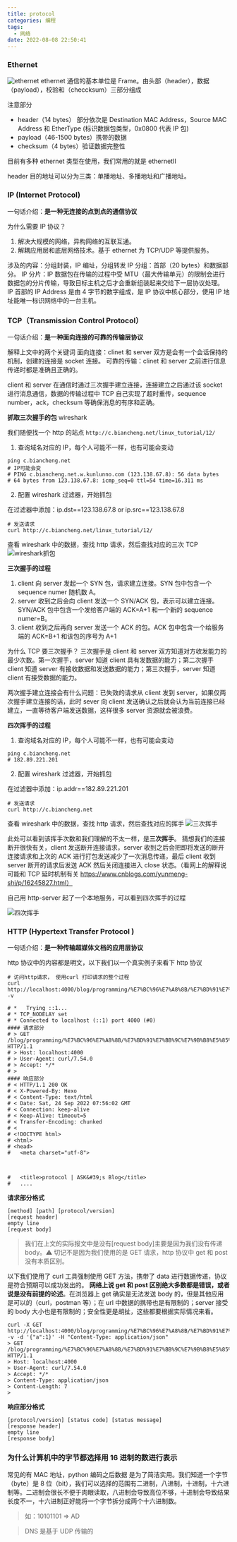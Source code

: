 ```yaml
---
title: protocol
categories: 编程
tags:
  - 网络
date: 2022-08-08 22:50:41
---
```


### Ethernet

![ethernet](./97c13f044de260baf0ed8051091dd251.png)
ethernet 通信的基本单位是 Frame。由头部（header），数据（payload），校验和（checcksum）三部分组成

注意部分

- header（14 bytes） 部分依次是 Destination MAC Address，Source MAC Address 和 EtherType (标识数据包类型，0x0800 代表 IP 包)
- payload（46-1500 bytes）携带的数据
- checksum（4 bytes）验证数据完整性

目前有多种 ethernet 类型在使用，我们常用的就是 ethernetII

header 目的地址可以分为三类：单播地址、多播地址和广播地址。

### IP (Internet Protocol)

一句话介绍：**是一种无连接的点到点的通信协议**

为什么需要 IP 协议？

1. 解决大规模的网络，异构网络的互联互通。
2. 解耦应用层和底层网络技术。基于 ethernet 为 TCP/UDP 等提供服务。

涉及的内容：分组封装，IP 编址，分组转发
IP 分组：首部（20 bytes）和数据部分。
IP 分片：IP 数据包在传输的过程中受 MTU（最大传输单元）的限制会进行数据包的分片传输，导致目标主机之后才会重新组装起来交给下一层协议处理。
IP 首部的 IP Address 是由 4 字节的数字组成，是 IP 协议中核心部分，使用 IP 地址能唯一标识网络中的一台主机。

### TCP（Transmission Control Protocol）

一句话介绍：**是一种面向连接的可靠的传输层协议**

解释上文中的两个关键词
面向连接：clinet 和 server 双方是会有一个会话保持的机制，创建的连接是 socket 连接。
可靠的传输：clinet 和 server 之前进行信息传递时都是准确且正确的。

client 和 server 在通信时通过三次握手建立连接，连接建立之后通过该 socket 进行消息通信，数据的传输过程中 TCP 自己实现了超时重传，sequence number，ack，checksum 等确保消息的有序和正确。

**抓取三次握手的包** wireshark

我们随便找一个 http 的站点 `http://c.biancheng.net/linux_tutorial/12/`

1. 查询域名对应的 IP，每个人可能不一样，也有可能会变动

```shell
ping c.biancheng.net
# IP可能会变
# PING c.biancheng.net.w.kunlunno.com (123.138.67.8): 56 data bytes
# 64 bytes from 123.138.67.8: icmp_seq=0 ttl=54 time=16.311 ms
```

2. 配置 wireshark 过滤器，开始抓包

在过滤器中添加：ip.dst==123.138.67.8 or ip.src==123.138.67.8

```shell
# 发送请求
curl http://c.biancheng.net/linux_tutorial/12/
```

查看 wireshark 中的数据，查找 http 请求，然后查找对应的三次 TCP
![wireshark抓包](./20220922-223635.jpeg)

**三次握手的过程**

1. client 向 server 发起一个 SYN 包，请求建立连接。SYN 包中包含一个 sequence numer 随机数 A。
2. server 收到之后会向 client 发送一个 SYN/ACK 包，表示可以建立连接。SYN/ACK 包中包含一个发给客户端的 ACK=A+1 和一个新的 sequence numer=B。
3. client 收到之后再向 server 发送一个 ACK 的包。ACK 包中包含一个给服务端的 ACK=B+1 和该包的序号为 A+1

为什么 TCP 要三次握手？
三次握手是 client 和 server 双方知道对方收发能力的最少次数。第一次握手，server 知道 client 具有发数据的能力；第二次握手 client 知道 server 有接收数据和发送数据的能力；第三次握手，server 知道 client 有接受数据的能力。

两次握手建立连接会有什么问题：已失效的请求从 client 发到 server，如果仅两次握手建立连接的话，此时 sever 向 client 发送确认之后就会认为当前连接已经建立，一直等待客户端发送数据，这样很多 server 资源就会被浪费。

**四次挥手的过程**

1. 查询域名对应的 IP，每个人可能不一样，也有可能会变动

```shell
ping c.biancheng.net
# 182.89.221.201
```

2. 配置 wireshark 过滤器，开始抓包

在过滤器中添加：ip.addr==182.89.221.201

```shell
# 发送请求
curl http://c.biancheng.net
```

查看 wireshark 中的数据，查找 http 请求，然后查找对应的挥手
![三次挥手](./20220923-225149.jpeg)

此处可以看到该挥手次数和我们理解的不太一样，是**三次挥手**。
猜想我们的连接断开很快有关，client 发送断开连接请求，server 收到之后会把即将发送的断开连接请求和上次的 ACK 进行打包发送减少了一次消息传递，最后 client 收到 server 断开的请求后发送 ACK 然后关闭连接进入 close 状态。（看网上的解释说可能和 TCP 延时机制有关 https://www.cnblogs.com/yunmeng-shi/p/16245827.html）

自己用 http-server 起了一个本地服务，可以看到四次挥手的过程

![四次挥手](./20220923-233327.jpeg)

### HTTP (Hypertext Transfer Protocol )

一句话介绍：**是一种传输超媒体文档的应用层协议**

http 协议中的内容都是明文，以下我们以一个真实例子来看下 http 协议

```shell
# 访问http请求， 使用curl 打印请求的整个过程
curl http://localhost:4000/blog/programming/%E7%BC%96%E7%A8%8B/%E7%BD%91%E7%BB%9C%E7%9B%B8%E5%85%B3/protocol/ -v

# *   Trying ::1...
# * TCP_NODELAY set
# * Connected to localhost (::1) port 4000 (#0)
#### 请求部分
# > GET /blog/programming/%E7%BC%96%E7%A8%8B/%E7%BD%91%E7%BB%9C%E7%9B%B8%E5%85%B3/protocol/ HTTP/1.1
# > Host: localhost:4000
# > User-Agent: curl/7.54.0
# > Accept: */*
# >
#### 响应部分
# < HTTP/1.1 200 OK
# < X-Powered-By: Hexo
# < Content-Type: text/html
# < Date: Sat, 24 Sep 2022 07:56:02 GMT
# < Connection: keep-alive
# < Keep-Alive: timeout=5
# < Transfer-Encoding: chunked
# <
# <!DOCTYPE html>
# <html>
# <head>
#   <meta charset="utf-8">



#   <title>protocol | ASK&#39;s Blog</title>
#   ....
```

**请求部分格式**

```
[method] [path] [protocol/version]
[request header]
empty line
[request body]
```

> 我们在上文的实际报文中是没有[request body]主要是因为我们没有传递 body。⚠️ 切记不是因为我们使用的是 GET 请求，http 协议中 get 和 post 没有本质区别。

以下我们使用了 curl 工具强制使用 GET 方法，携带了 data 进行数据传递，协议是符合预期可以成功发出的。
**网络上说 get 和 post 区别绝大多数都是错误，或者说是没有前提的论述**。在浏览器上 get 确实是无法发送 body 的，但是其他应用是可以的（curl，postman 等）；在 url 中数据的携带也是有限制的；server 接受的 body 大小也是有限制的；安全性更是胡扯，这些都要根据实际情况来看。

```shell
curl -X GET http://localhost:4000/blog/programming/%E7%BC%96%E7%A8%8B/%E7%BD%91%E7%BB%9C%E7%9B%B8%E5%85%B3/protocol/ -v -d '{"a":1}' -H "Content-Type: application/json"
> GET /blog/programming/%E7%BC%96%E7%A8%8B/%E7%BD%91%E7%BB%9C%E7%9B%B8%E5%85%B3/protocol/ HTTP/1.1
> Host: localhost:4000
> User-Agent: curl/7.54.0
> Accept: */*
> Content-Type: application/json
> Content-Length: 7
>
```

**响应部分格式**

```
[protocol/version] [status code] [status message]
[response header]
empty line
[response body]
```

### 为什么计算机中的字节都选择用 16 进制的数进行表示

常见的有 MAC 地址，python 编码之后数据
是为了简洁实用。我们知道一个字节（byte）是 8 位（bit），我们可以选择的范围有二进制，八进制，十进制，十六进制等。二进制会很长不便于肉眼读取，八进制会导致高位不够，十进制会导致结果长度不一，十六进制正好能将一个字节拆分成两个十六进制数。

> 如：10101101 => AD

> DNS 是基于 UDP 传输的
